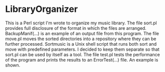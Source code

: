 # LibraryOrganizer
This is a Perl script I'm wrote to organize my music library. The file sort.pl provides full disclosure of the format in which the files are arranged. BackupManif(...) is an example of an output file from this program. The file move.pl moves the sorted directories into a repository where they can be further processed. Sortmusic is a Unix shell script that runs both sort and move with predefined parameters. I decided to keep them separate so that sort.pl can be used by itself as a tool. The file test.pl tests the performance of the program and prints the results to an ErrorTest(...) file. An example is shown.
